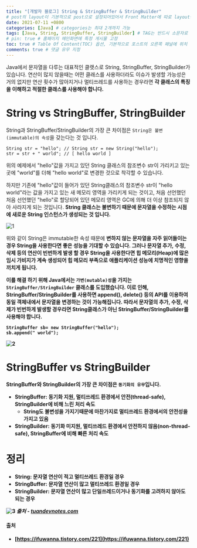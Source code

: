 ```yaml
---
title: "[개발자 블로그] String & StringBuffer & StringBuilder"
# post의 layout이 기본적으로 post으로 설정되어있어서 Front Matter에 따로 layout변수를 만들어 주지 않아도 된다.
date: 2021-07-11 +0800
categories: [Java] # categories는 최대 2개까지 가능
tags: [Java, String, StringBuffer, StringBuilder] # TAG는 반드시 소문자로 이루어져야함, 0~무한개까지 지정 가능
# pin: true # 홈페이지 메인화면에 특정 게시물 고정
toc: true # Table Of Content(TOC) 옵션, 기본적으로 포스트의 오른쪽 패널에 위치
comments: true # 댓글 유무 지정
---
```


Java에서 문자열을 다루는 대표적인 클랫스로 String, StringBuffer, StringBuilder가 있습니다. 연산이 많지 않을때는 어떤 클래스를 사용하더라도 이슈가 발생할 가능성은 거의 없지만 연산 횟수가 많아지거나 멀티쓰레드를 사용하는 경우라면 <b>각 클래스의 특징을 이해하고 적절한 클래스를 사용해야 합니다.</b>

# String vs StringBuffer, StringBuilder

String과 StringBuffer/StringBuilder의 가장 큰 차이점은 `String은 불변(immutable)의 속성`을 갖는다는 것 입니다.

~~~
String str = "hello"; // String str = new String("hello"); 
str = str + " world"; // [ hello world ]
~~~

위의 예제에서 "hello"값을 가지고 있던 String 클래스의 참조변수 str이 가리키고 있는 곳에 "world"를 더해 "hello world"로 변경한 것으로 착각할 수 있습니다.

하지만 기존에 "hello"값이 들어가 있던 String클래스의 참조변수 str이 "hello world"라는 값을 가지고 있는 새 메모리 영역을 가리키게 되는 것이고, 처음 선언했던 처음 선언했던 "hello"로 할당되어 있던 메모리 영역은 GC에 의해 더 이상 참조되지 않아 사라지게 되는 것입니다. <b>String 클래스는 불변하기 때문에 문자열을 수정하는 시점에 새로운 String 인스턴스가 생성되는 것 입니다.</b>

![1](https://user-images.githubusercontent.com/44339530/126058173-7503c864-492a-49b6-8ef0-b61da6641a71.png)

위와 같이 String은 immutable한 속성 때문에 <b>변하지 않는 문자열을 자주 읽어들이는 경우 String을 사용한다면 좋은 성능을 기대할 수 있습니다. 그러나 <b>문자열 추가, 수정, 삭제 등의 연산이 빈번하게 발생</b> 할 경우 String을 사용한다면 <b>힙 메모리(Heap)에 많은 임시 가비지가 계속 생성되어</b> 힙 메모리 부족으로 애플리케이션 성능에 치명적인 영향을 끼치게 됩니다.

이를 해결 하기 위해 Java에서는 `가변(mutable)성`을 가지는 `StringBuffer/StringBuilder` 클래스를 도입했습니다. 이로 인해, StringBuffer/StringBuilder를 사용하면 append(), delete() 등의 API를 이용하여 <b>동일 객체내에서 문자열을 변경하는 것이 가능해집니다.</b> 따라서 문자열의 추가, 수정, 삭제가 빈번하게 발생할 경우라면 String클래스가 아닌 StringBuffer/StringBuilder를 사용해야 합니다.

~~~
StringBuffer sb= new StringBuffer("hello"); 
sb.append(" world");
~~~

![2](https://user-images.githubusercontent.com/44339530/126058308-28ad7470-4a5e-4a2c-babb-aaff55ae1175.png)

# StringBuffer vs StringBuilder

StringBuffer와 StringBuilder의 가장 큰 차이점은 `동기화의 유무`입니다.
- StringBuffer: 동기화 지원, 멀티쓰레드 환경에서 안전(thread-safe), StringBuilder에 비해 느린 처리 속도
    - <b>String도 불변성을 가지기때문에 마찬가지로 멀티쓰레드 환경에서의 안전성을 가지고 있음</b>
- StringBuilder: 동기화 미지원, 멀티쓰레드 환경에서 안전하지 않음(non-thread-safe), StringBuffer에 비해 빠른 처리 속도

# 정리
- String: 문자열 연산이 적고 멀티쓰레드 환경일 경우
- StringBuffer: 문자열 연산이 많고 멀티쓰레드 환경일 경우
- StringBuilder: 문자열 연산이 많고 단일쓰레드이거나 동기화를 고려하지 않아도 되는 경우

![3](https://user-images.githubusercontent.com/44339530/126058408-363e7adc-32b6-4ad2-a747-d1867d65416b.png)
_출처 - [tuandevnotes.com](tuandevnotes.com)_

#### 출처
- [https://ifuwanna.tistory.com/221](https://ifuwanna.tistory.com/221)